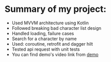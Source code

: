 # Summary of my project:
- Used MVVM architecture using Kotlin
- Followed breaking bad character list design
- Handled loading, failure cases
- Search for a character by name
- Used: coroutine, retrofit and dagger hilt
- Tested api request with unit tests
- You can find demo's video link from [demo](/demo/demo.mp4)